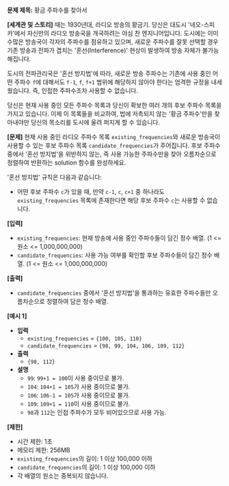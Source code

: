 **문제 제목:** 황금 주파수를 찾아서

**[세계관 및 스토리]**
때는 1930년대, 라디오 방송의 황금기. 당신은 대도시 '네오-스피카'에서 자신만의 라디오 방송국을 개국하려는 야심 찬 엔지니어입니다. 도시에는 이미 수많은 방송국이 각자의 주파수를 점유하고 있으며, 새로운 주파수를 잘못 선택할 경우 기존 방송과 전파가 겹치는 '혼선(Interference)' 현상이 발생하여 방송 자체가 불가능해집니다.

도시의 전파관리국은 '혼선 방지법'에 따라, 새로운 방송 주파수는 기존에 사용 중인 어떤 주파수 `f`에 대해서도 `f-1`, `f`, `f+1` 범위에 해당하지 않아야 한다는 엄격한 규정을 내세웠습니다. 즉, 인접한 주파수조차 사용할 수 없습니다.

당신은 현재 사용 중인 모든 주파수 목록과 당신이 확보한 여러 개의 후보 주파수 목록을 가지고 있습니다. 이제 이 목록들을 비교하여, 법에 저촉되지 않는 '황금 주파수'만을 찾아내야만 당신의 목소리를 도시에 울려 퍼지게 할 수 있습니다.

**[문제]**
현재 사용 중인 라디오 주파수 목록 `existing_frequencies`와 새로운 방송국이 사용할 수 있는 후보 주파수 목록 `candidate_frequencies`가 주어집니다. 후보 주파수 중에서 '혼선 방지법'을 위반하지 않는, 즉 사용 가능한 주파수만을 찾아 오름차순으로 정렬하여 반환하는 solution 함수를 완성하세요.

'혼선 방지법' 규칙은 다음과 같습니다:
*   어떤 후보 주파수 `c`가 있을 때, 만약 `c-1`, `c`, `c+1` 중 하나라도 `existing_frequencies` 목록에 존재한다면 해당 후보 주파수 `c`는 사용할 수 없습니다.

**[입력]**
*   `existing_frequencies`: 현재 방송에 사용 중인 주파수들이 담긴 정수 배열. (1 <= 원소 <= 1,000,000,000)
*   `candidate_frequencies`: 사용 가능 여부를 확인할 후보 주파수들이 담긴 정수 배열. (1 <= 원소 <= 1,000,000,000)

**[출력]**
*   `candidate_frequencies` 중에서 '혼선 방지법'을 통과하는 유효한 주파수들만 오름차순으로 정렬하여 담은 정수 배열.

**[예시 1]**
*   **입력**
    *   `existing_frequencies` = `{100, 105, 110}`
    *   `candidate_frequencies` = `{98, 99, 104, 106, 109, 112}`
*   **출력**
    *   `{98, 112}`
*   **설명**
    *   `99`: `99+1 = 100`이 사용 중이므로 불가.
    *   `104`: `104+1 = 105`가 사용 중이므로 불가.
    *   `106`: `106-1 = 105`가 사용 중이므로 불가.
    *   `109`: `109+1 = 110`이 사용 중이므로 불가.
    *   `98`과 `112`는 인접 주파수가 모두 비어있으므로 사용 가능.

**[제한]**
*   시간 제한: 1초
*   메모리 제한: 256MB
*   `existing_frequencies`의 길이: 1 이상 100,000 이하
*   `candidate_frequencies`의 길이: 1 이상 100,000 이하
*   각 배열의 원소는 중복되지 않습니다.